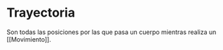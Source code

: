 # Trayectoria

Son todas las posiciones por las que pasa un cuerpo mientras realiza un [[Movimiento]].
